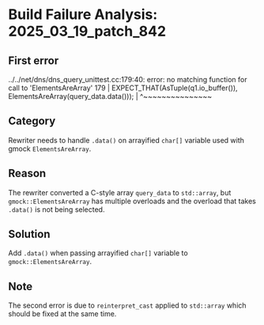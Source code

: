 # Build Failure Analysis: 2025_03_19_patch_842

## First error

../../net/dns/dns_query_unittest.cc:179:40: error: no matching function for call to 'ElementsAreArray'
  179 |   EXPECT_THAT(AsTuple(q1.io_buffer()), ElementsAreArray(query_data.data()));
      |                                        ^~~~~~~~~~~~~~~~

## Category
Rewriter needs to handle `.data()` on arrayified `char[]` variable used with gmock `ElementsAreArray`.

## Reason
The rewriter converted a C-style array `query_data` to `std::array`, but `gmock::ElementsAreArray` has multiple overloads and the overload that takes `.data()` is not being selected.

## Solution
Add `.data()` when passing arrayified `char[]` variable to `gmock::ElementsAreArray`.

## Note
The second error is due to `reinterpret_cast` applied to `std::array` which should be fixed at the same time.